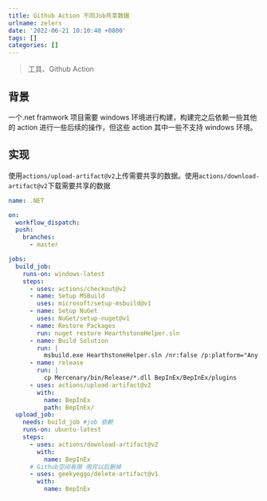 ```yaml
---
title: Github Action 不同Job共享数据
urlname: zelers
date: '2022-06-21 10:10:40 +0800'
tags: []
categories: []
---
```


> 工具、Github Action

## 背景

一个.net framwork 项目需要 windows 环境进行构建，构建完之后依赖一些其他的 action 进行一些后续的操作，但这些 action 其中一些不支持 windows 环境。

## 实现

使用`actions/upload-artifact@v2`上传需要共享的数据。使用`actions/download-artifact@v2`下载需要共享的数据

```yaml
name: .NET

on:
  workflow_dispatch:
  push:
    branches:
      - master

jobs:
  build_job:
    runs-on: windows-latest
    steps:
      - uses: actions/checkout@v2
      - name: Setup MSBuild
        uses: microsoft/setup-msbuild@v1
      - name: Setup NuGet
        uses: NuGet/setup-nuget@v1
      - name: Restore Packages
        run: nuget restore HearthstoneHelper.sln
      - name: Build Solution
        run: |
          msbuild.exe HearthstoneHelper.sln /nr:false /p:platform="Any CPU" /p:configuration="Release"
      - name: release
        run: |
          cp Mercenary/bin/Release/*.dll BepInEx/BepInEx/plugins
      - uses: actions/upload-artifact@v2
        with:
          name: BepInEx
          path: BepInEx/
  upload_job:
    needs: build_job #job 依赖
    runs-on: ubuntu-latest
    steps:
      - uses: actions/download-artifact@v2
        with:
          name: BepInEx
      # Github空间有限 用完以后删掉
      - uses: geekyeggo/delete-artifact@v1
        with:
          name: BepInEx
```
